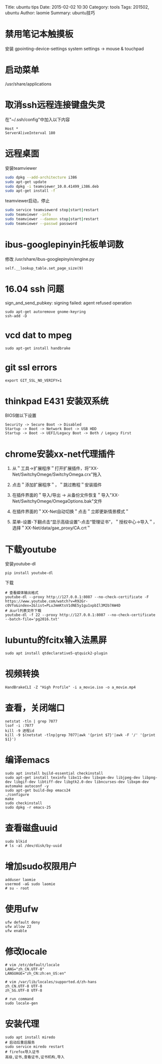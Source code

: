 Title: ubuntu tips
Date: 2015-02-02 10:30
Category: tools
Tags: 201502, ubuntu
Author: laomie
Summary: ubuntu技巧

禁用笔记本触摸板
=================================
安装 gpointing-device-settings
system settings -> mouse & touchpad

启动菜单
=========================================
/usr/share/applications

取消ssh远程连接键盘失灵
=========================================
在"~/.ssh/config"中加入以下内容
```
Host *
ServerAliveInterval 180
```

远程桌面
===========================
安装teamviewer
```bash
sudo dpkg --add-architecture i386
sudo apt-get update
sudo dpkg -i teamviewer_10.0.41499_i386.deb
sudo apt-get install -f
```

teamviewer启动，停止
```bash
sudo service teamviewerd stop|start|restart
sudo teamviewer -info
sudo teamviewer --daemon stop|start|restart
sudo teamviewer --passwd password
```

ibus-googlepinyin托板单词数
===============================
修改 /usr/share/ibus-googlepinyin/engine.py
```
self.__lookup_table.set_page_size(9)
```

16.04 ssh 问题
=========================
sign_and_send_pubkey: signing failed: agent refused operation
```
sudo apt-get autoremove gnome-keyring
ssh-add -D
```

vcd dat to mpeg
=========================
```
sudo apt-get install handbrake
```

git ssl errors
=========================
```
export GIT_SSL_NO_VERIFY=1
```

thinkpad E431 安装双系统
=====================================
BIOS做以下设置
```
Security -> Secure Boot -> Disabled
Startup -> Boot -> Network Boot -> USB HDD
Startup -> Boot -> UEFI/Legacy Boot -> Both / Legacy First
```

chrome安装xx-net代理插件
============================================
1. 从＂工具->扩展程序＂打开扩展插件，将"XX-Net/SwitchyOmege/SwitchyOmega.crx"拖入

2. 点击＂添加扩展程序＂，＂跳过教程＂安装插件

3. 在插件界面的＂导入/导出 -> 从备份文件恢复＂导入"XX-Net/SwitchyOmege/OmegaOptions.bak"文件

4. 在插件界面的＂XX-Net自动切换＂点击＂立即更新情景模式＂

5. 菜单-设置-下翻点击“显示高级设置”-点击“管理证书”，＂授权中心->导入＂，选择＂XX-Net/data/gae_proxy/CA.crt＂

下载youtube
=========================
安装youtube-dl
```
pip install youtube-dl
```
下载
```
# 查看媒体输出格式
youtube-dl --proxy http://127.0.0.1:8087 --no-check-certificate -F https://www.youtube.com/watch?v=R92Gr-c0Vfo&index=2&list=PLuJmmKtsV1dNE5y1gu1xpbIl3M2b7AW4D
# 从url列表文件下载
youtube-dl -f 22 --proxy http://127.0.0.1:8087 --no-check-certificate --batch-file='pg2016.txt'
```

lubuntu的fcitx输入法黑屏
=========================
```
sudo apt install qtdeclarative5-qtquick2-plugin
```

视频转换
==================
```
HandBrakeCLI -Z "High Profile" -i a_movie.iso -o a_movie.mp4
```

查看，关闭端口
==========
```
netstat -tln | grep 7077
lsof -i :7077
kill -9 进程id
kill -9 $(netstat -tlnp|grep 7077|awk '{print $7}'|awk -F '/' '{print $1}')
```

编译emacs
=============
```
sudo apt install build-essential checkinstall
sudo apt-get install texinfo libx11-dev libxpm-dev libjpeg-dev libpng-dev libgif-dev libtiff-dev libgtk2.0-dev libncurses-dev libxpm-dev automake autoconf -y
sudo apt-get build-dep emacs24
./configure
make
sudo checkinstall
sudo dpkg -r emacs-25
```

查看磁盘uuid
===================
```
sudo blkid
# ls -al /dev/disk/by-uuid
```

增加sudo权限用户
=====================
```
adduser laomie
usermod -aG sudo laomie
# su - root
```

使用ufw
===============
```
ufw default deny 
ufw allow 22
ufw enable
```

修改locale
=========================
```
# vim /etc/default/locale
LANG="zh_CN.UTF-8"
LANGUAGE="zh_CN:zh:en_US:en"

# vim /var/lib/locales/supported.d/zh-hans
zh_CN.UTF-8 UTF-8
zh_SG.UTF-8 UTF-8

# run command
sudo locale-gen
```

安装代理
===========================
```
sudo apt install miredo
# 启动后重启服务
sudo service miredo restart
# firefox导入证书
高级,证书,查看证书,证书机构,导入
```
